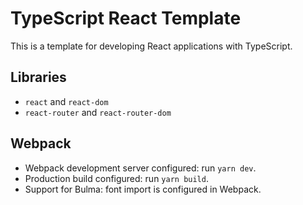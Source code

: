 # TypeScript React Template

This is a template for developing React applications with TypeScript.

## Libraries

- `react` and `react-dom`
- `react-router` and `react-router-dom`

## Webpack

- Webpack development server configured: run `yarn dev`.
- Production build configured: run `yarn build`.
- Support for Bulma: font import is configured in Webpack.
